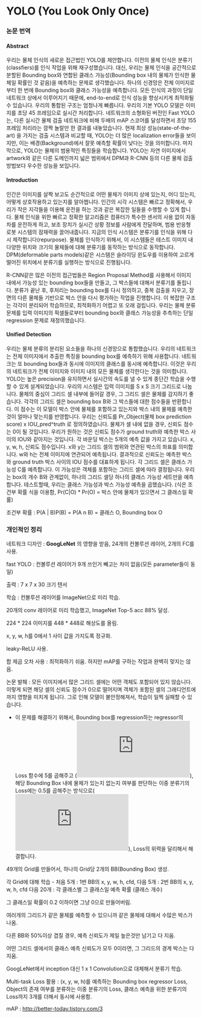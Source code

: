 ﻿# YOLO (You Look Only Once)

### 논문 번역

#### Abstract
우리는 물체 인식의 새로운 접근법인 YOLO를 제안합니다. 이전의 물체 인식은 분류기(classfiers)를 인식 작업을 위해 재구성했습니다. 대신, 우리는 물체 인식을 공간적으로 분할된 Bounding box와 연합된 클래스 가능성(Bounding box 내의 물체가 인식한 물체일 확률인 것 같음)을 예측하는 문제로 생각했습니다. 하나의 신경망은 전체 이미지로부터 한 번에 Bounding box와 클래스 가능성을 예측합니다. 모든 인식의 과정이 단일 네트워크 상에서 이루어지기 때문에, end-to-end로 인식 성능을 향상시키게 최적화될 수 있습니다.
우리의 통합된 구조는 엄청나게 빠릅니다. 우리의 기본 YOLO 모델은 이미지를 초당 45 프레임으로 실시간 처리합니다. 네트워크의 소형화된 버전인 Fast YOLO는, 다른 실시간 물체 검출 네트워크에 비해 두배의 mAP 스코어를 달성하면서 초당 155프레임 처리라는 깜짝 놀랄만 한 결과를 내놓았습니다. 현재 최상 성능(state-of-the-art) 을 가지는 검출 시스템과 비교할 때, YOLO는 더 많은 localization error들을 보이지만, 이는 배경(Background)에서 잘못 예측할 확률이 낮다는 것을 의미합니다. 마지막으로, YOLO는 물체의 범용적인 특징들을 학습합니다. YOLO는 자연 이미지에서 artwork와 같은 다른 도메인까지 넓은 범위에서 DPM과 R-CNN 등의 다른 물체 검출 방법보다 우수한 성능을 보입니다.

#### Introduction
인간은 이미지를 살짝 보고도 순간적으로 어떤 물체가 이미지 상에 있는지, 어디 있는지, 어떻게 상호작용하고 있는지를 알아챕니다. 인간의 시각 시스템은 빠르고 정확해서, 우리가 작은 지각들을 이용해 운전을 하는 것과 같은 복잡한 일들을 수행할 수 있게 합니다. 물체 인식을 위한 빠르고 정확한 알고리즘은 컴퓨터가 특수한 센서의 사용 없이 자동차를 운전하게 하고, 보조 장치가 실시간 상황 정보를 사람에게 전달하며, 범용 반응형 로봇 시스템의 잠재력을 끌어내줍니다. 지금의 인식 시스템은 분류기를 인식을 위해 다시 제작합니다(repurpose). 물체를 인식하기 위해서, 이 시스템들은 테스트 이미지 내 다양한 위치와 크기의 물체들에 대해 분류기를 동작하는 방식으로 동작합니다. DPM(deformable parts models)같은 시스템은 슬라이딩 윈도우를 이용하여 고르게 떨어진 위치에서 분류기를 실행하는 방식으로 진행됩니다.

R-CNN같은 많은 이전의 접근법들은 Region Proposal Method를 사용해서 이미지 내에서 가능성 있는 bounding box들을 만들고, 그 박스들에 대해서 분류기를 돌립니다. 분류가 끝난 후, 후처리는 bounding box를 다시 정의하고, 중복 검출을 지우고, 장면의 다른 물체들 기반으로 박스 안을 다시 평가하는 작업을 진행합니다. 이 복잡한 구조는 각각이 분리되어 학습하므로, 최적화하기 어렵고 또 오래 걸립니다.
우리는 물체 분류 문제를 입력 이미지의 픽셀들로부터 bounding box와 클래스 가능성을 추측하는 단일 regression 문제로 재정의했습니다.

#### Unified Detection
우리는 물체 분류의 분리된 요소들을 하나의 신경망으로 통합했습니다.
우리의 네트워크는 전체 이미지에서 추출한 특징을 bounding box를 예측하기 위해 사용합니다.
네트워크는 또 bounding box들과 동시에 이미지의 클래스를 동시에 예측합니다.
이것은 우리의 네트워크가 전체 이미지와 이미지 내의 모든 물체를 생각한다는 것을 의미합니다.
YOLO는 높은 precision을 유지하면서 실시간의 속도를 낼 수 있게 종단간 학습을 수행할 수 있게 설계되었습니다.
우리의 시스템은 입력 이미지를 S x S 크기 그리드로 나눕니다.
물체의 중심이 그리드 셀 내부에 들어갈 경우, 그 그리드 셀은 물체를 감지하기 좋습니다.
각각의 그리드 셀은 bounding box B와 그 박스들에 대한 점수들을 반환합니다.
이 점수는 이 모델이 박스 안에 물체를 포함하고 있는지와 박스 내의 물체를 예측한 것이 얼마나 맞는지를 반영합니다.
우리는 신뢰도를 Pr_Object(물체 box prediction score) x IOU_pred^truth 로 정의하였습니다.
물체가 셀 내에 없을 경우, 신뢰도 점수는 0이 될 것입니다. 우리가 원하는 것은 신뢰도 점수가 ground truth와 예측한 박스 사이의 IOU와 같아지는 것입니다.
각 바운딩 박스는 5개의 예측 값을 가지고 있습니다. x, y, w, h, 신뢰도 점수입니다. x와 y는 그리드 셀의 범위와 연관된 박스의 좌표를 의미합니다. w와 h는 전체 이미지에 연관되어 예측됩니다. 결과적으로 신뢰도는 예측한 박스와 ground truth 박스 사이의 IOU 점수를 대표하게 됩니다.
각 그리드 셀은 클래스 가능성 C를 예측합니다. 이 가능성은 객체를 포함하는 그리드 셀에 따라 결정됩니다.
우리는 box의 개수 B와 관계없이, 하나의 그리드 셀당 하나의 클래스 가능성 세트만을 예측합니다.
테스트할때, 우리는 클래스 가능성과 박스 가능성 예측을 곱했습니다.
(식은 조건부 확률 식을 이용함, Pr(C|O) * Pr(O) = 박스 안에 물체가 있으면서 그 클래스일 확률)

조건부 확률 : P(A | B)P(B) = P(A n B) = 클래스 O, Bounding box O

### 개인적인 정리

네트워크 디자인 : __GoogLeNet__ 의 영향을 받음, 24개의 컨볼루션 레이어, 2개의 FC를 사용.

fast YOLO : 컨볼루션 레이어가 9개 쓰인거 빼고는 차이 없음(모든 parameter들이 동일)

출력 : 7 x 7 x 30 크기 텐서

학습 : 컨볼루션 레이어를 ImageNet으로 미리 학습.

20개의 conv 레이어로 미리 학습했고, ImageNet Top-5 acc 88% 달성.

224 * 224 이미지를 448 * 448로 해상도를 올림.

x, y, w, h를 0에서 1 사이 값을 가지도록 정규화.

leaky-ReLU 사용.

합 제곱 오차 사용 : 최적화하기 쉬움. 하지만 mAP를 구하는 작업과 완벽히 맞지는 않음.

논문 발췌 : 모든 이미지에서 많은 그리드 셀에는 어떤 객체도 포함되어 있지 않습니다.
이렇게 되면 해당 셀의 신뢰도 점수가 0으로 떨어지며 객체가 포함된 셀의 그래디언트에까지 영향을 미치게 됩니다. 그로 인해 모델이 불안정해져서, 학습이 일찍 실패할 수 있습니다.

- 이 문제를 해결하기 위해서, Bounding box를 regression하는 regressor의 Loss 함수에 5를 곱해주고 (![](https://latex.codecogs.com/gif.latex?%5Clambda%20_c_o_o_r_d%20%3D%205)), 해당 Bounding Box 내에 물체가 있는지 없는지 여부를 판단하는 이중 분류기의 Loss에는 0.5를 곱해주는 방식으로(![](https://latex.codecogs.com/gif.latex?%5Clambda%20_n_o_o_b_j%20%3D%200.5)),  Loss의 위력을 달리해서 해결합니다. 

49개의 Grid를 만들어서, 하나의 Grid당 2개의 BB(Bounding Box) 생성.

각 Grid에 대해 학습 - 처음 5개 : 1번 BB의 x, y, w, h, cfd, 다음 5개 : 2번 BB의 x, y, w, h, cfd
다음 20개 : 각 클래스별 그 클래스일 예측 확률 (클래스 개수)

그 클래스일 확률이 0.2 이하이면 그냥 0으로 만들어버림.

여러개의 그리드가 같은 물체를 예측할 수 있으니까 같은 물체에 대해서 수많은 박스가 나옴.

다른 BB와 50%이상 겹칠 경우, 예측 신뢰도가 제일 높은것만 남기고 다 지움.

어떤 그리드 셀에서의 클래스 예측 신뢰도가 모두 0이라면, 그 그리드의 경계 박스는 다 지움.

GoogLeNet에서 inception 대신 1 x 1 Convolution으로 대체해서 분류기 학습.

Multi-task Loss 활용 : (x, y, w, h)를 예측하는 Bounding box regressor Loss, Object의 존재 여부를 분류하는 이중 분류기의 Loss, 클래스 예측을 위한 분류기의 Loss까지 3개를 더해서 동시에 사용함.

mAP : http://better-today.tistory.com/3
